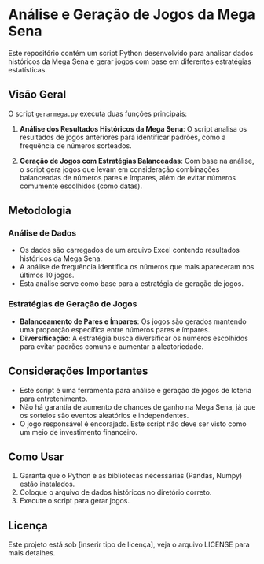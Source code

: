 # Análise e Geração de Jogos da Mega Sena

Este repositório contém um script Python desenvolvido para analisar dados históricos da Mega Sena e gerar jogos com base em diferentes estratégias estatísticas.

## Visão Geral

O script `gerarmega.py` executa duas funções principais:

1. **Análise dos Resultados Históricos da Mega Sena**: O script analisa os resultados de jogos anteriores para identificar padrões, como a frequência de números sorteados.

2. **Geração de Jogos com Estratégias Balanceadas**: Com base na análise, o script gera jogos que levam em consideração combinações balanceadas de números pares e ímpares, além de evitar números comumente escolhidos (como datas).

## Metodologia

### Análise de Dados

- Os dados são carregados de um arquivo Excel contendo resultados históricos da Mega Sena.
- A análise de frequência identifica os números que mais apareceram nos últimos 10 jogos.
- Esta análise serve como base para a estratégia de geração de jogos.

### Estratégias de Geração de Jogos

- **Balanceamento de Pares e Ímpares**: Os jogos são gerados mantendo uma proporção específica entre números pares e ímpares.
- **Diversificação**: A estratégia busca diversificar os números escolhidos para evitar padrões comuns e aumentar a aleatoriedade.

## Considerações Importantes

- Este script é uma ferramenta para análise e geração de jogos de loteria para entretenimento.
- Não há garantia de aumento de chances de ganho na Mega Sena, já que os sorteios são eventos aleatórios e independentes.
- O jogo responsável é encorajado. Este script não deve ser visto como um meio de investimento financeiro.

## Como Usar

1. Garanta que o Python e as bibliotecas necessárias (Pandas, Numpy) estão instalados.
2. Coloque o arquivo de dados históricos no diretório correto.
3. Execute o script para gerar jogos.

## Licença

Este projeto está sob [inserir tipo de licença], veja o arquivo LICENSE para mais detalhes.
